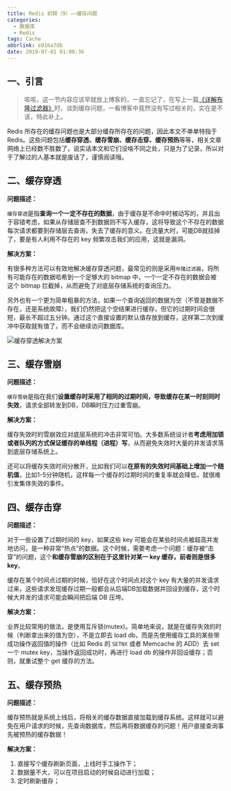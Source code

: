 ```yaml
---
title: Redis 初探（9）——缓存问题
categories:
  - 数据库
  - Redis
tags: Cache
abbrlink: e916a7db
date: 2019-07-01 01:00:36
---
```


## 一、引言

>咳咳，这一节内容应该早就放上博客的，一直忘记了，在写上一篇[《详解布隆过滤器》](/dc21b1d2.html)时，谈到缓存问题，一看博客中竟然没有写过相关的，实在是不该，特此补上。

Redis 所存在的缓存问题也是大部分缓存所存在的问题，因此本文不单单特指于 Redis。这些问题包括**缓存穿透、缓存雪崩、缓存击穿、缓存预热**等等，相关文章网络上已经数不胜数了，说实话本文和它们没啥不同之处，只是为了记录，所以对于了解过的人基本就是废话了，谨慎阅读哦。

## 二、缓存穿透

**问题描述：**

`缓存穿透`是指**查询一个一定不存在的数据**，由于缓存是不命中时被动写的，并且出于容错考虑，如果从存储层查不到数据则不写入缓存，这将导致这个不存在的数据每次请求都要到存储层去查询，失去了缓存的意义。在流量大时，可能DB就挂掉了，要是有人利用不存在的 key 频繁攻击我们的应用，这就是漏洞。

**解决方案：**

有很多种方法可以有效地解决缓存穿透问题，最常见的则是采用`布隆过滤器`，将所有可能存在的数据哈希到一个足够大的 bitmap 中，一个一定不存在的数据会被 这个 bitmap 拦截掉，从而避免了对底层存储系统的查询压力。

另外也有一个更为简单粗暴的方法，如果一个查询返回的数据为空（不管是数据不存在，还是系统故障），我们仍然把这个空结果进行缓存，但它的过期时间会很短，最长不超过五分钟。通过这个直接设置的默认值存放到缓存，这样第二次到缓冲中获取就有值了，而不会继续访问数据库。

![缓存穿透解决方案](https://cdn.jsdelivr.net/gh/jitwxs/cdn/blog/posts/201906/20190630221228244.png)

## 三、缓存雪崩

**问题描述：**

`缓存雪崩`是指在我们**设置缓存时采用了相同的过期时间，导致缓存在某一时刻同时失效**，请求全部转发到DB，DB瞬时压力过重雪崩。

**解决方案：**

缓存失效时的雪崩效应对底层系统的冲击非常可怕。大多数系统设计者**考虑用加锁或者队列的方式保证缓存的单线程（进程）写**，从而避免失效时大量的并发请求落到底层存储系统上。

还可以将缓存失效时间分散开，比如我们可以**在原有的失效时间基础上增加一个随机值**，比如1-5分钟随机，这样每一个缓存的过期时间的重复率就会降低，就很难引发集体失效的事件。

## 四、缓存击穿

**问题描述：**

对于一些设置了过期时间的 key，如果这些 key 可能会在某些时间点被超高并发地访问，是一种非常“热点”的数据。这个时候，需要考虑一个问题：缓存被“击穿”的问题，这个**和缓存雪崩的区别在于这里针对某一 key 缓存，前者则是很多 key**。

缓存在某个时间点过期的时候，恰好在这个时间点对这个 key 有大量的并发请求过来，这些请求发现缓存过期一般都会从后端DB加载数据并回设到缓存，这个时候大并发的请求可能会瞬间把后端 DB 压垮。

**解决方案：**

业界比较常用的做法，是使用互斥锁(mutex)。简单地来说，就是在缓存失效的时候（判断拿出来的值为空），不是立即去 load db，而是先使用缓存工具的某些带成功操作返回值的操作（比如 Redis 的 `SETNX` 或者 Memcache 的 ADD）去 set 一个 mutex key，当操作返回成功时，再进行 load db 的操作并回设缓存；否则，就重试整个 get 缓存的方法。

## 五、缓存预热

**问题描述：**

缓存预热就是系统上线后，将相关的缓存数据直接加载到缓存系统。这样就可以避免在用户请求的时候，先查询数据库，然后再将数据缓存的问题！用户直接查询事先被预热的缓存数据！

**解决方案：**

1. 直接写个缓存刷新页面，上线时手工操作下；
2. 数据量不大，可以在项目启动的时候自动进行加载；
3. 定时刷新缓存；
